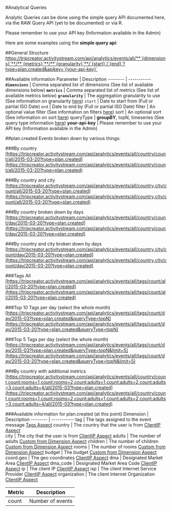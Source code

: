 #Analytical Queries

Analytic Queries can be done using the simple query API documented here, via the RAW Query API (yet to be documented) or via R.

Please remember to use your API key (Information available in the Admin)


Here are some examples using the **simple query api**:

##General Structure
https://tripcreator.activitystream.com/api/analytics/events/all/**`{dimensions}`**/**`{metrics}`**/**`{granularity}`**/`{start}`/`{end}`?type=plan.created&apikey=`{your-api-key}`

##Available information
Parameter | Description
-------- | -----------
**`dimensions`** | Comma separated list of dimensions (See list of available dimensions below) 
**`metrics`** | Comma separated list of metrics (See list of available metrics below) 
**`granularity`** | The aggregation granularity to use (See information on granularity [here](/analytics.html#analytic-queries))
`start` | Date to start from (Full or partial ISO Date) 
`end` | Date to end by (Full or partial ISO Date)
filter | An optional value filter (See information on filters [here](/analytics.html#analytic-queries))
sort | An optional sort (See information on sort [here](/analytics.html#analytic-queries))
queryType | **groupBY**, topN, timeseries (See query type information [here](/analytics.html#query-types))
**your-api-key** | Please remember to use your API key (Information available in the Admin)

##plan.created Events broken down by various things: 

###By country
[https://tripcreator.activitystream.com/api/analytics/events/all/country/count/all/2015-03-20?type=plan.created](https://tripcreator.activitystream.com/api/analytics/events/all/country/count/all/2015-03-20?type=plan.created)

###By country and city
[https://tripcreator.activitystream.com/api/analytics/events/all/country,city/count/all/2015-03-20?type=plan.created](https://tripcreator.activitystream.com/api/analytics/events/all/country,city/count/all/2015-03-20?type=plan.created)

###By country broken down by days
[https://tripcreator.activitystream.com/api/analytics/events/all/country/count/day/2015-03-20?type=plan.created](https://tripcreator.activitystream.com/api/analytics/events/all/country/count/day/2015-03-20?type=plan.created)

###By country and city broken down by days
[https://tripcreator.activitystream.com/api/analytics/events/all/country,city/count/day/2015-03-20?type=plan.created](https://tripcreator.activitystream.com/api/analytics/events/all/country,city/count/day/2015-03-20?type=plan.created)

###Tags All
[https://tripcreator.activitystream.com/api/analytics/events/all/tags/count/all/2015-03-20?type=plan.created](https://tripcreator.activitystream.com/api/analytics/events/all/tags/count/all/2015-03-20?type=plan.created)

###Top 10 Tags per day (select the whole month)
[https://tripcreator.activitystream.com/api/analytics/events/all/tags/count/day/2015-03?type=plan.created&queryType=topN](https://tripcreator.activitystream.com/api/analytics/events/all/tags/count/day/2015-03-20?type=plan.created&queryType=topN)

###Top 5 Tags per day (select the whole month)
[https://tripcreator.activitystream.com/api/analytics/events/all/tags/count/day/2015-03?type=plan.created&queryType=topN&limit=5](https://tripcreator.activitystream.com/api/analytics/events/all/tags/count/day/2015-03-20?type=plan.created&queryType=topN&limit=5)

###By country with additional metrics
[https://tripcreator.activitystream.com/api/analytics/events/all/country/count,count:rooms=1,count:rooms=2,count:adults=1,count:adults=2,count:adults=3,count:adults=4/all/2015-03?type=plan.created](https://tripcreator.activitystream.com/api/analytics/events/all/country/count,count:rooms=1,count:rooms=2,count:adults=1,count:adults=2,count:adults=3,count:adults=4/all/2015-03?type=plan.created)

###Available information for plan.created (at this point)
Dimension | Description
-------- | -----------
tag | The tags assigned to the event message [Tags Aspect](/as-api.html#tags) 
country | The country that the user is from [ClientIP Aspect](/as-api.html#client-ip)  
city | The city that the user is from [ClientIP Aspect](/as-api.html#client-ip) 
adults | The number of adults [Custom from Dimension Aspect](/as-api.html#dimensions-metricsfacts) 
children | The number of children [Custom from Dimension Aspect](/as-api.html#dimensions-metricsfacts) 
rooms | The number of rooms [Custom from Dimension Aspect](/as-api.html#dimensions-metricsfacts) 
budget | The budget [Custom from Dimension Aspect](/as-api.html#dimensions-metricsfacts)
coord.geo | The geo coordinates [ClientIP Aspect](/as-api.html#client-ip)
dma | Designated Market Area [ClientIP Aspect](/as-api.html#client-ip)
dma_code | Designated Market Area Code [ClientIP Aspect](/as-api.html#client-ip)
ip | The client IP [ClientIP Aspect](/as-api.html#client-ip)
isp | The client Internet Service Provider [ClientIP Aspect](/as-api.html#client-ip) 
organization | The client Internet Organization [ClientIP Aspect](/as-api.html#client-ip)

Metric | Description
-------- | -----------
count | Number of events 

